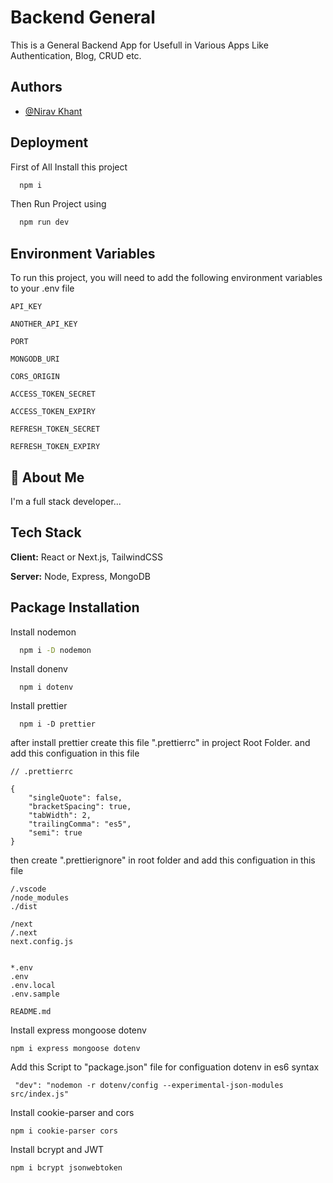 # Backend General

This is a General Backend App for Usefull in Various Apps Like Authentication, Blog, CRUD etc.


## Authors

- [@Nirav Khant](https://www.github.com/niravkhant)


## Deployment

First of All Install this project

```bash
  npm i
```

Then Run Project using

```bash
  npm run dev
```

## Environment Variables

To run this project, you will need to add the following environment variables to your .env file

`API_KEY`

`ANOTHER_API_KEY`

`PORT`

`MONGODB_URI`

`CORS_ORIGIN`

`ACCESS_TOKEN_SECRET`

`ACCESS_TOKEN_EXPIRY`

`REFRESH_TOKEN_SECRET`

`REFRESH_TOKEN_EXPIRY`


## 🚀 About Me
I'm a full stack developer...



## Tech Stack

**Client:** React or Next.js, TailwindCSS

**Server:** Node, Express, MongoDB


## Package Installation

Install nodemon

```bash
  npm i -D nodemon
```
    
Install donenv

```
  npm i dotenv
```

Install prettier

```
  npm i -D prettier
```
after install prettier create this file ".prettierrc" in project Root Folder.
and add this configuation in this file

```
// .prettierrc

{
    "singleQuote": false,
    "bracketSpacing": true,
    "tabWidth": 2,
    "trailingComma": "es5",
    "semi": true
}
```
then create ".prettierignore" in root folder and add this configuation in this file

```
/.vscode
/node_modules
./dist

/next
/.next
next.config.js


*.env
.env
.env.local
.env.sample

README.md
```

Install express mongoose dotenv
```
npm i express mongoose dotenv
```

Add this Script to "package.json" file for configuation dotenv in es6 syntax
```
 "dev": "nodemon -r dotenv/config --experimental-json-modules src/index.js"
```

Install cookie-parser and cors
```
npm i cookie-parser cors
```
Install bcrypt and JWT
```
npm i bcrypt jsonwebtoken
```
